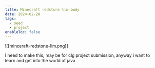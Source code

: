 ```yaml
---
title: Minecraft redstone llm budy
date: 2024-02-28
tags:
  - seed
  - project
enableToc: false
---
```

![[minceraft-redstone-llm.png]]


I need to make this, may be for clg project submission, anyway i want to learn and get into the world of java